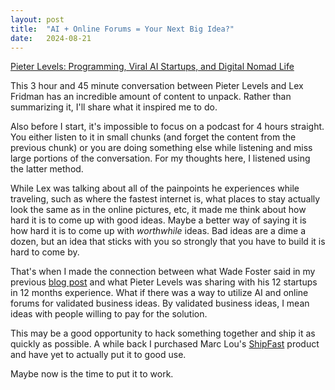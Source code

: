 ```yaml
---
layout: post
title:  "AI + Online Forums = Your Next Big Idea?"
date:   2024-08-21
---
```

<a href="https://podcasts.apple.com/us/podcast/lex-fridman-podcast/id1434243584?i=1000666042340" target="_blank">Pieter Levels: Programming, Viral AI Startups, and Digital Nomad Life</a>

This 3 hour and 45 minute conversation between Pieter Levels and Lex Fridman has an incredible amount of content to unpack. Rather than summarizing it, I'll share what it inspired me to do.

Also before I start, it's impossible to focus on a podcast for 4 hours straight. You either listen to it in small chunks (and forget the content from the previous chunk) or you are doing something else while listening and miss large portions of the conversation. For my thoughts here, I listened using the latter method.

While Lex was talking about all of the painpoints he experiences while traveling, such as where the fastest internet is, what places to stay actually look the same as in the online pictures, etc, it made me think about how hard it is to come up with good ideas. Maybe a better way of saying it is how hard it is to come up with *worthwhile* ideas. Bad ideas are a dime a dozen, but an idea that sticks with you so strongly that you have to build it is hard to come by.

That's when I made the connection between what Wade Foster said in my previous <a href="{% post_url /2024/2024-08-19-forums %}" target="_blank">blog post</a> and what Pieter Levels was sharing with his 12 startups in 12 months experience. What if there was a way to utilize AI and online forums for validated business ideas. By validated business ideas, I mean ideas with people willing to pay for the solution.

This may be a good opportunity to hack something together and ship it as quickly as possible. A while back I purchased Marc Lou's <a href="https://shipfa.st" target="_blank">ShipFast</a> product and have yet to actually put it to good use.

Maybe now is the time to put it to work.
